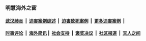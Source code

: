 
### 明慧海外之窗

####  [武汉肺炎](indexes/365.md?t=01190900) &nbsp;|&nbsp;  [迫害案例综述](indexes/328.md?t=01190900) &nbsp;|&nbsp; [迫害致死案例](indexes/277.md?t=01190900)  &nbsp;|&nbsp; [更多迫害案例](indexes/81.md?t=01190900)  &nbsp;|&nbsp; 
####  [时事评论](indexes/251.md?t=01190900) &nbsp;|&nbsp; [海外简讯](indexes/245.md?t=01190900)&nbsp;|&nbsp;  [社会支持](indexes/140.md?t=01190900) &nbsp;|&nbsp; [褒奖决议](indexes/282.md?t=01190900) &nbsp;|&nbsp; [社区报道](indexes/91.md?t=01190900)  &nbsp;|&nbsp; [天人之间](indexes/78.md?t=01190900) 

